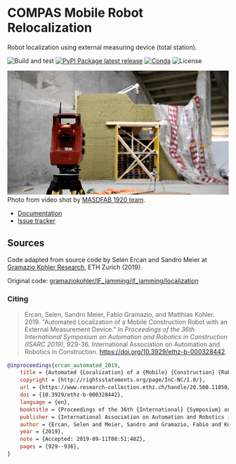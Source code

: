 # COMPAS Mobile Robot Relocalization

Robot localization using external measuring device (total station).

![Build and test](https://github.com/gramaziokohler/compas_mobile_robot_reloc/workflows/workflow/badge.svg)
[![PyPI Package latest release](https://img.shields.io/pypi/v/compas_mobile_robot_reloc.svg)](https://pypi.org/project/compas-mobile-robot-reloc)
[![Conda](https://img.shields.io/conda/v/conda-forge/compas_mobile_robot_reloc)](https://anaconda.org/conda_forge/compas_mobile_robot_reloc)
![License](https://img.shields.io/github/license/gramaziokohler/rapid_clay_formations_fab)

![Image of total station and robot setup in Brunnen](docs/images/total_station_brunnen.png)
Photo from video shot by
[MASDFAB 1920 team](https://www.masdfab.com/2019-20-t3-mas-dfab).

* [Documentation](https://gramaziokohler.github.io/compas_mobile_robot_reloc)
* [Issue tracker](https://github.com/gramaziokohler/compas_mobile_robot_reloc)

## Sources

Code adapted from source code by Selen Ercan and Sandro Meier at [Gramazio
Kohler Research](https://gramaziokohler.arch.ethz.ch/), ETH Zurich (2019).

Original code:
[gramaziokohler/IF_jamming/if_jamming/localization](https://github.com/gramaziokohler/IF_jamming/blob/master/if_jamming/localization/)


### Citing

> Ercan, Selen, Sandro Meier, Fabio Gramazio, and Matthias Kohler. 2019.
> "Automated Localization of a Mobile Construction Robot with an External
> Measurement Device." *In Proceedings of the 36th International Symposium on
> Automation and Robotics in Construction (ISARC 2019)*, 929-36. International
> Association on Automation and Robotics in Construction.
> https://doi.org/10.3929/ethz-b-000328442.

```bibtex
@inproceedings{ercan_automated_2019,
	title = {Automated {Localization} of a {Mobile} {Construction} {Robot} with an {External} {Measurement} {Device}},
	copyright = {http://rightsstatements.org/page/InC-NC/1.0/},
	url = {https://www.research-collection.ethz.ch/handle/20.500.11850/328442},
	doi = {10.3929/ethz-b-000328442},
	language = {en},
	booktitle = {Proceedings of the 36th {International} {Symposium} on {Automation} and {Robotics} in {Construction} ({ISARC} 2019)},
	publisher = {International Association on Automation and Robotics in Construction},
	author = {Ercan, Selen and Meier, Sandro and Gramazio, Fabio and Kohler, Matthias},
	year = {2019},
	note = {Accepted: 2019-09-11T08:51:48Z},
	pages = {929--936},
}
```
